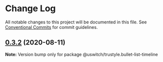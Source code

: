 # Change Log

All notable changes to this project will be documented in this file.
See [Conventional Commits](https://conventionalcommits.org) for commit guidelines.

## [0.3.2](https://github.com/uswitch/trustyle/compare/@uswitch/trustyle.bullet-list-timeline@0.3.0...@uswitch/trustyle.bullet-list-timeline@0.3.2) (2020-08-11)

**Note:** Version bump only for package @uswitch/trustyle.bullet-list-timeline
